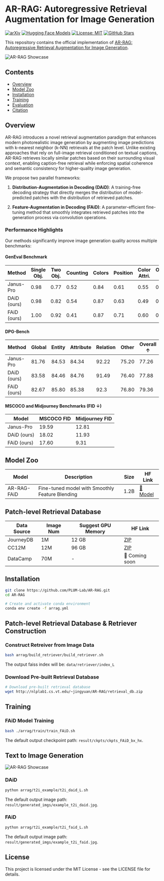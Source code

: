 # AR-RAG: Autoregressive Retrieval Augmentation for Image Generation

[![arXiv](https://img.shields.io/badge/arXiv-Paper-<COLOR>.svg)](https://www.arxiv.org/abs/2506.06962)
[![Hugging Face Models](https://img.shields.io/badge/🤗_Hugging_Face-Models-orange.svg)](https://huggingface.co/collections/jingyq1/ar-rag-683ba502136fa9ca71e7b2b4)
[![License: MIT](https://img.shields.io/badge/License-MIT-yellow.svg)](https://opensource.org/licenses/MIT)
[![GitHub Stars](https://img.shields.io/github/stars/PLUM-Lab/AR-RAG)](https://github.com/PLUM-Lab/AR-RAG)

This repository contains the official implementation of [AR-RAG: Autoregressive Retrieval Augmentation for Image Generation](https://www.arxiv.org/abs/2506.06962).

![AR-RAG Showcase](https://github.com/jingyq1/AR-RAG/blob/main/images/idea2.png)

## Contents
- [Overview](#overview)
- [Model Zoo](#model-zoo)
- [Installation](#installation)
- [Training](#training)
- [Evaluation](#evaluation)
- [Citation](#citation)

## Overview

AR-RAG introduces a novel retrieval augmentation paradigm that enhances modern photorealistic image generation by augmenting image predictions with k-nearest neighbor (k-NN) retrievals at the patch level. Unlike existing approaches that rely on full-image retrieval conditioned on textual captions, AR-RAG retrieves locally similar patches based on their surrounding visual context, enabling caption-free retrieval while enforcing spatial coherence and semantic consistency for higher-quality image generation.

We propose two parallel frameworks:

1. **Distribution-Augmentation in Decoding (DAiD)**: A training-free decoding strategy that directly merges the distribution of model-predicted patches with the distribution of retrieved patches.

2. **Feature-Augmentation in Decoding (FAiD)**: A parameter-efficient fine-tuning method that smoothly integrates retrieved patches into the generation process via convolution operations.

### Performance Highlights

Our methods significantly improve image generation quality across multiple benchmarks:

#### GenEval Benchmark

| Method | Single Obj. | Two Obj. | Counting | Colors | Position | Color Attri. | Overall ↑ |
|--------|-------------|----------|----------|--------|----------|--------------|-----------|
| Janus-Pro | 0.98 | 0.77 | 0.52 | 0.84 | 0.61 | 0.55 | 0.71 |
| DAiD (ours) | 0.98 | 0.82 | 0.54 | 0.87 | 0.63 | 0.49 | 0.72 |
| FAiD (ours) | 1.00 | 0.92 | 0.41 | 0.87 | 0.71 | 0.60 | 0.75 |

#### DPG-Bench

| Method | Global | Entity | Attribute | Relation | Other | Overall ↑ |
|--------|-------------|----------|----------|--------|----------|--------------|
| Janus-Pro | 81.76 | 84.53 | 84.34 | 92.22 | 75.20 | 77.26 |
| DAiD (ours) | 83.58 | 84.46 | 84.76 | 91.49 | 76.40 | 77.88 |
| FAiD (ours) | 82.67 | 85.80 | 85.38 | 92.3 | 76.80 | 79.36 |

#### MSCOCO and Midjourney Benchmarks (FID ↓)

| Model | MSCOCO FID | Midjourney FID |
|-------|------------|----------------|
| Janus-Pro | 19.59 | 12.81 |
| DAiD (ours) | 18.02 | 11.93 |
| FAiD (ours) | 17.60 | 9.31 |

## Model Zoo

| Model | Description | Size | HF Link |
|-------|-------------|------|---------|
| AR-RAG-FAiD | Fine-tuned model with Smoothly Feature Blending | 1.2B | [🤗 Model](https://huggingface.co/jingyq1/arrag_faid) |

## Patch-level Retrieval Database

| Data Source | Image Num | Suggest GPU Memory | HF Link |
|-------|-------------|------|---------|
| JourneyDB | 1M | 12 GB | [ZIP](http://nlplab1.cs.vt.edu/~jingyuan/AR-RAG/retrieval_db.zip) |
| CC12M | 12M | 96 GB | [ZIP](http://nlplab1.cs.vt.edu/~jingyuan/AR-RAG/retrieval_db.zip) |
| DataCamp | 70M | - | 🤗 Coming soon |

## Installation

```bash
git clone https://github.com/PLUM-Lab/AR-RAG.git
cd AR-RAG

# Create and activate conda environment
conda env create -f arrag.yml
```

## Patch-level Retrieval Database & Retriever Construction

### Construct Retreiver from Image Data

```bash
bash arrag/build_retriever/build_retriever.sh
```

The output faiss index will be: `data/retriever/index_L`

### Download Pre-built Retrieval Database
```bash
# Download pre-built retrieval database
wget http://nlplab1.cs.vt.edu/~jingyuan/AR-RAG/retrieval_db.zip
```

## Training

### FAiD Model Training

```bash
bash ./arrag/train/train_FAiD.sh
```

The default output checkpoint path: `result/ckpts/ckpts_FAiD_bx_hx`.

## Text to Image Generation

![AR-RAG Showcase](https://github.com/jingyq1/AR-RAG/blob/main/images/quality.png)

### DAiD

```bash
python arrag/t2i_example/t2i_daid_L.sh
```

The default output image path: `result/generated_imgs/example_t2i_daid.jpg`.

### FAiD

```bash
python arrag/t2i_example/t2i_faid_L.sh
```

The default output image path: `result/generated_imgs/example_t2i_faid.jpg`.

<!-- 
## Citation

If you find our work useful for your research, please cite:

```bibtex
@InProceedings{ICCV2025_PATCHRAG,
  author    = {Anonymous ICCV submission},
  title     = {PATCH-RAG: Patch-Based Retrieval Augmentation for Photorealistic Image Generation},
  booktitle = {Proceedings of the IEEE/CVF International Conference on Computer Vision (ICCV)},
  year      = {2025},
}
``` -->

## License

This project is licensed under the MIT License - see the LICENSE file for details.